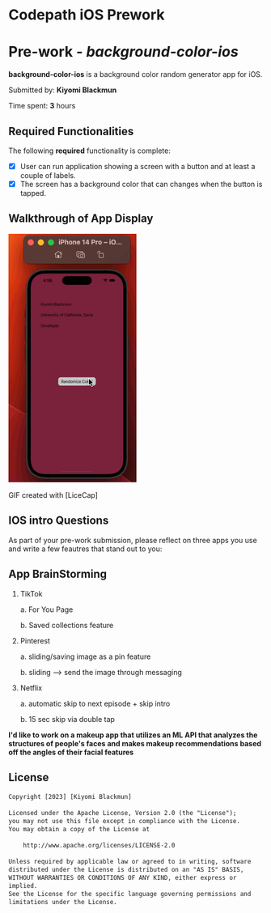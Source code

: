 # Codepath iOS Prework

# Pre-work - *background-color-ios*

**background-color-ios** is a background color random generator app for iOS.

Submitted by: **Kiyomi Blackmun**

Time spent: **3** hours

## Required Functionalities

The following **required** functionality is complete:

* [x] User can run application showing a screen with a button and at least a couple of labels.
* [x] The screen has a background color that can changes when the button is tapped.

## Walkthrough of App Display

![](codepath-prework-ios-img.gif)

GIF created with [LiceCap]

## IOS intro Questions

As part of your pre-work submission, please reflect on three apps you use and write a few feautres that stand out to you:

## App BrainStorming

1. TikTok

   a. For You Page

   b. Saved collections feature

2. Pinterest

   a. sliding/saving image as a pin feature

   b. sliding --> send the image through messaging

4. Netflix

   a. automatic skip to next episode + skip intro

   b. 15 sec skip via double tap

**I'd like to work on a makeup app that utilizes an ML API that analyzes the structures of people's faces and makes makeup recommendations based off the angles of their facial features**

## License

    Copyright [2023] [Kiyomi Blackmun]

    Licensed under the Apache License, Version 2.0 (the "License");
    you may not use this file except in compliance with the License.
    You may obtain a copy of the License at

        http://www.apache.org/licenses/LICENSE-2.0

    Unless required by applicable law or agreed to in writing, software
    distributed under the License is distributed on an "AS IS" BASIS,
    WITHOUT WARRANTIES OR CONDITIONS OF ANY KIND, either express or implied.
    See the License for the specific language governing permissions and
    limitations under the License.
